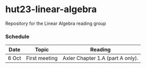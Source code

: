 # hut23-linear-algebra

Repository for the Linear Algebra reading group

### Schedule

| Date  | Topic         | Reading                          |
|-------|---------------|----------------------------------|
| 6 Oct | First meeting | Axler Chapter 1.A (part A only). |


